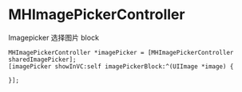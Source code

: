 # MHImagePickerController
Imagepicker 选择图片  block
 
    MHImagePickerController *imagePicker = [MHImagePickerController sharedImagePicker];
    [imagePicker showInVC:self imagePickerBlock:^(UIImage *image) {
               
    }];